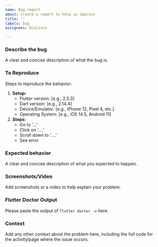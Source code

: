 ```yaml
---
name: Bug report
about: Create a report to help us improve
title: ''
labels: bug
assignees: Nialixus

---
```


### Describe the bug
A clear and concise description of what the bug is.

### To Reproduce
Steps to reproduce the behavior:
1. **Setup:**
   - Flutter version: [e.g., 2.5.3]
   - Dart version: [e.g., 2.14.4]
   - Device/Emulator: [e.g., iPhone 12, Pixel 4, etc.]
   - Operating System: [e.g., iOS 14.5, Android 11]
2. **Steps:**
   - Go to '...'
   - Click on '....'
   - Scroll down to '....'
   - See error

### Expected behavior
A clear and concise description of what you expected to happen.

### Screenshots/Video
Add screenshots or a video to help explain your problem.

### Flutter Doctor Output
Please paste the output of `flutter doctor -v` here.

### Context
Add any other context about the problem here, including the full code for the activity/page where the issue occurs.
